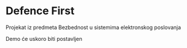 # Defence First

Projekat iz predmeta Bezbednost u sistemima elektronskog poslovanja


Demo će uskoro biti postavljen
